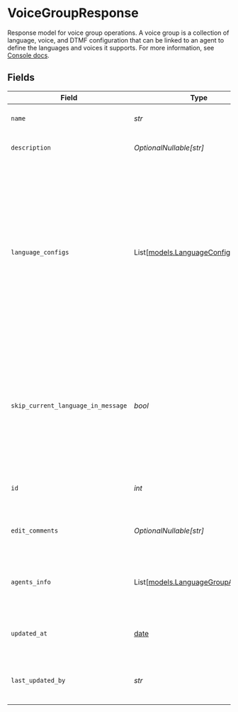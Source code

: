# VoiceGroupResponse

Response model for voice group operations.
A voice group is a collection of language, voice, and DTMF configuration that can be
linked to an agent to define the languages and voices it supports. For more information, see
[Console docs](https://docs.syllable.ai/Resources/VoiceGroups).


## Fields

| Field                                                                                                                                                                                                                          | Type                                                                                                                                                                                                                           | Required                                                                                                                                                                                                                       | Description                                                                                                                                                                                                                    | Example                                                                                                                                                                                                                        |
| ------------------------------------------------------------------------------------------------------------------------------------------------------------------------------------------------------------------------------ | ------------------------------------------------------------------------------------------------------------------------------------------------------------------------------------------------------------------------------ | ------------------------------------------------------------------------------------------------------------------------------------------------------------------------------------------------------------------------------ | ------------------------------------------------------------------------------------------------------------------------------------------------------------------------------------------------------------------------------ | ------------------------------------------------------------------------------------------------------------------------------------------------------------------------------------------------------------------------------ |
| `name`                                                                                                                                                                                                                         | *str*                                                                                                                                                                                                                          | :heavy_check_mark:                                                                                                                                                                                                             | The name of the language group.                                                                                                                                                                                                | Call Center 1 Languages                                                                                                                                                                                                        |
| `description`                                                                                                                                                                                                                  | *OptionalNullable[str]*                                                                                                                                                                                                        | :heavy_minus_sign:                                                                                                                                                                                                             | Description of the language group.                                                                                                                                                                                             | Languages spoken by operators at Call Center 1                                                                                                                                                                                 |
| `language_configs`                                                                                                                                                                                                             | List[[models.LanguageConfig](../models/languageconfig.md)]                                                                                                                                                                     | :heavy_check_mark:                                                                                                                                                                                                             | Voice and DTMF configurations for each language in the group.                                                                                                                                                                  | [<br/>{<br/>"dtmf_code": 1,<br/>"language_code": "en-US",<br/>"voice_display_name": "Alloy",<br/>"voice_provider": "OpenAI"<br/>},<br/>{<br/>"dtmf_code": 2,<br/>"language_code": "es-US",<br/>"voice_display_name": "es-US-Neural2-B",<br/>"voice_provider": "Google"<br/>}<br/>] |
| `skip_current_language_in_message`                                                                                                                                                                                             | *bool*                                                                                                                                                                                                                         | :heavy_check_mark:                                                                                                                                                                                                             | Whether a custom message using the language group to generate a language DTMF menu should skip the agent's current language in the menu.                                                                                       | true                                                                                                                                                                                                                           |
| `id`                                                                                                                                                                                                                           | *int*                                                                                                                                                                                                                          | :heavy_check_mark:                                                                                                                                                                                                             | The ID of the language group to update.                                                                                                                                                                                        | 1                                                                                                                                                                                                                              |
| `edit_comments`                                                                                                                                                                                                                | *OptionalNullable[str]*                                                                                                                                                                                                        | :heavy_minus_sign:                                                                                                                                                                                                             | Comments for the most recent edit to the language group.                                                                                                                                                                       | Added Spanish support.                                                                                                                                                                                                         |
| `agents_info`                                                                                                                                                                                                                  | List[[models.LanguageGroupAgentInfo](../models/languagegroupagentinfo.md)]                                                                                                                                                     | :heavy_minus_sign:                                                                                                                                                                                                             | IDs and names of the agents linked to the language group                                                                                                                                                                       | [<br/>{<br/>"id": 1,<br/>"name": "Test Agent"<br/>}<br/>]                                                                                                                                                                      |
| `updated_at`                                                                                                                                                                                                                   | [date](https://docs.python.org/3/library/datetime.html#date-objects)                                                                                                                                                           | :heavy_check_mark:                                                                                                                                                                                                             | Timestamp of the last update to the language group.                                                                                                                                                                            | 2024-01-01T00:00:00Z                                                                                                                                                                                                           |
| `last_updated_by`                                                                                                                                                                                                              | *str*                                                                                                                                                                                                                          | :heavy_check_mark:                                                                                                                                                                                                             | Email of the user who last updated the language group.                                                                                                                                                                         | user@mail.com                                                                                                                                                                                                                  |